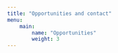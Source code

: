 ```yaml
---
title: "Opportunities and contact"
menu: 
    main:
        name: "Opportunities"
        weight: 3
---
```

